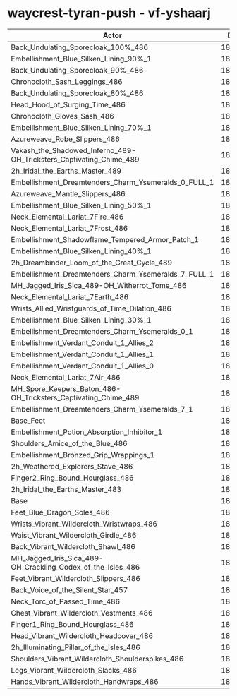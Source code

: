 # waycrest-tyran-push - vf-yshaarj
| Actor | DPS | Increase |
|---|:---:|:---:|
|Back_Undulating_Sporecloak_100%_486|188295|1.86%|
|Embellishment_Blue_Silken_Lining_90%_1|188222|1.82%|
|Back_Undulating_Sporecloak_90%_486|187973|1.69%|
|Chronocloth_Sash_Leggings_486|187815|1.60%|
|Back_Undulating_Sporecloak_80%_486|187624|1.50%|
|Head_Hood_of_Surging_Time_486|187575|1.47%|
|Chronocloth_Gloves_Sash_486|187527|1.45%|
|Embellishment_Blue_Silken_Lining_70%_1|187482|1.42%|
|Azureweave_Robe_Slippers_486|187423|1.39%|
|Vakash_the_Shadowed_Inferno_489-OH_Tricksters_Captivating_Chime_489|187388|1.37%|
|2h_Iridal_the_Earths_Master_489|187283|1.32%|
|Embellishment_Dreamtenders_Charm_Ysemeralds_0_FULL_1|187082|1.21%|
|Azureweave_Mantle_Slippers_486|187024|1.18%|
|Embellishment_Blue_Silken_Lining_50%_1|186682|0.99%|
|Neck_Elemental_Lariat_7Fire_486|186575|0.93%|
|Neck_Elemental_Lariat_7Frost_486|186560|0.93%|
|Embellishment_Shadowflame_Tempered_Armor_Patch_1|186555|0.92%|
|Embellishment_Blue_Silken_Lining_40%_1|186373|0.82%|
|2h_Dreambinder_Loom_of_the_Great_Cycle_489|186316|0.79%|
|Embellishment_Dreamtenders_Charm_Ysemeralds_7_FULL_1|186289|0.78%|
|MH_Jagged_Iris_Sica_489-OH_Witherrot_Tome_486|186181|0.72%|
|Neck_Elemental_Lariat_7Earth_486|186150|0.70%|
|Wrists_Allied_Wristguards_of_Time_Dilation_486|186129|0.69%|
|Embellishment_Blue_Silken_Lining_30%_1|186020|0.63%|
|Embellishment_Dreamtenders_Charm_Ysemeralds_0_1|186012|0.63%|
|Embellishment_Verdant_Conduit_1_Allies_2|185969|0.61%|
|Embellishment_Verdant_Conduit_1_Allies_1|185923|0.58%|
|Embellishment_Verdant_Conduit_1_Allies_0|185887|0.56%|
|Neck_Elemental_Lariat_7Air_486|185794|0.51%|
|MH_Spore_Keepers_Baton_486-OH_Tricksters_Captivating_Chime_489|185655|0.44%|
|Embellishment_Dreamtenders_Charm_Ysemeralds_7_1|185455|0.33%|
|Base_Feet|185253|0.22%|
|Embellishment_Potion_Absorption_Inhibitor_1|185189|0.18%|
|Shoulders_Amice_of_the_Blue_486|185074|0.12%|
|Embellishment_Bronzed_Grip_Wrappings_1|185025|0.10%|
|2h_Weathered_Explorers_Stave_486|184938|0.05%|
|Finger2_Ring_Bound_Hourglass_486|184871|0.01%|
|2h_Iridal_the_Earths_Master_483|184857|0.00%|
|Base|184849|0.00%|
|Feet_Blue_Dragon_Soles_486|184803|-0.02%|
|Wrists_Vibrant_Wildercloth_Wristwraps_486|184790|-0.03%|
|Waist_Vibrant_Wildercloth_Girdle_486|184753|-0.05%|
|Back_Vibrant_Wildercloth_Shawl_486|184628|-0.12%|
|MH_Jagged_Iris_Sica_489-OH_Crackling_Codex_of_the_Isles_486|184535|-0.17%|
|Feet_Vibrant_Wildercloth_Slippers_486|184525|-0.18%|
|Back_Voice_of_the_Silent_Star_457|184392|-0.25%|
|Neck_Torc_of_Passed_Time_486|184363|-0.26%|
|Chest_Vibrant_Wildercloth_Vestments_486|184326|-0.28%|
|Finger1_Ring_Bound_Hourglass_486|184322|-0.29%|
|Head_Vibrant_Wildercloth_Headcover_486|184227|-0.34%|
|2h_Illuminating_Pillar_of_the_Isles_486|183980|-0.47%|
|Shoulders_Vibrant_Wildercloth_Shoulderspikes_486|183893|-0.52%|
|Legs_Vibrant_Wildercloth_Slacks_486|183862|-0.53%|
|Hands_Vibrant_Wildercloth_Handwraps_486|183550|-0.70%|
